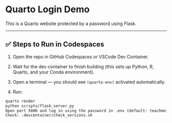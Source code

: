 # Quarto Login Demo

This is a Quarto website protected by a password using Flask.

---

## ✅ Steps to Run in Codespaces

1. Open the repo in GitHub Codespaces or VSCode Dev Container.

2. Wait for the dev container to finish building (this sets up Python, R, Quarto, and your Conda environment).

3. Open a terminal — you should see `(quarto-env)` activated automatically.

4. Run:

```bash
quarto render
python scripts/flask_server.py
Open port 5000 and log in using the password in .env (default: teachme123).
Check: .devcontainer/check_versions.sh

